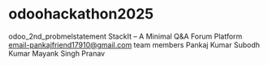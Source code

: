 # odoohackathon2025
odoo_2nd_probmelstatement
StackIt – A Minimal Q&A Forum Platform
email-pankajfriend17910@gmail.com
team members
Pankaj Kumar
Subodh Kumar
Mayank Singh
Pranav

